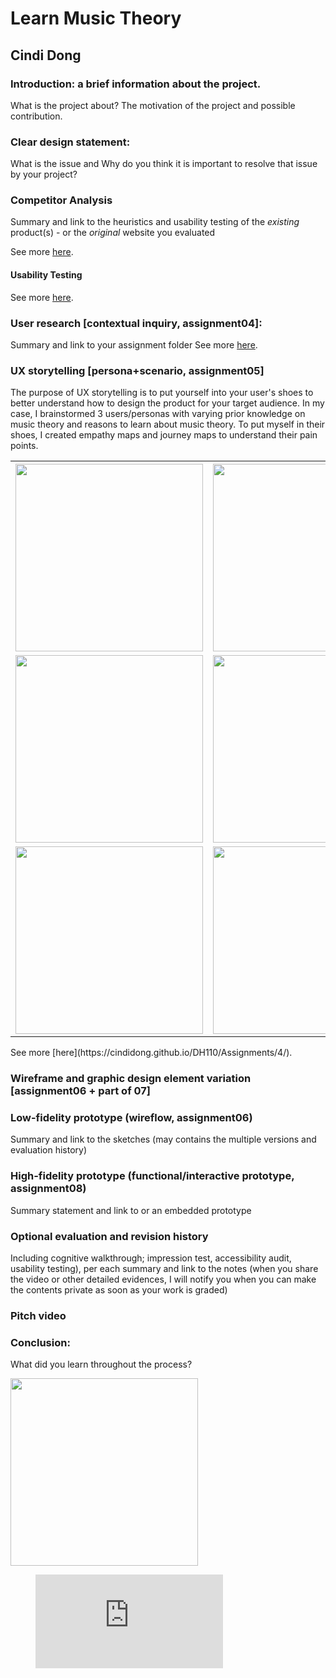 # Learn Music Theory 
## Cindi Dong
### Introduction: a brief information about the project. 
What is the project about? The motivation of the project and possible contribution.
### Clear design statement: 
What is the issue and Why do you think it is important to resolve that issue by your project? 
### Competitor Analysis
Summary and link to the heuristics and usability testing of the *existing* product(s) - or the *original* website you evaluated

See more [here](https://cindidong.github.io/DH110/Assignments/1/).

#### Usability Testing
See more [here](https://cindidong.github.io/DH110/Assignments/2/).

### User research [contextual inquiry, assignment04]:
Summary and link to your assignment folder
See more [here](https://cindidong.github.io/DH110/Assignments/3/).

### UX storytelling [persona+scenario, assignment05]
The purpose of UX storytelling is to put yourself into your user's shoes to better understand how to design the product for your target audience. In my case, I brainstormed 3 users/personas with varying prior knowledge on music theory and reasons to learn about music theory. To put myself in their shoes, I created empathy maps and journey maps to understand their pain points.
<table>
  <tr>
    <th><img src="https://cindidong.github.io/DH110/Assignments/4/HaroldPersona.png" height="300px"></th>
    <th><img src="https://cindidong.github.io/DH110/Assignments/4/OliviaPersona.png" height="300px"></th>
    <th><img src="https://cindidong.github.io/DH110/Assignments/4/JohnPersona.png" height="300px"></th>
  </tr>
  <tr>
    <td><img src="https://cindidong.github.io/DH110/Assignments/4/HaroldEmpathy.png" height="300px"></td>
    <td><img src="https://cindidong.github.io/DH110/Assignments/4/OliviaEmpathy.png" height="300px"></td>
    <td><img src="https://cindidong.github.io/DH110/Assignments/4/JohnEmpathy.png" height="300px"></td>
  </tr>
  <tr>
    <td><img src="https://cindidong.github.io/DH110/Assignments/4/HaroldJourney.png" height="300px"></td>
    <td><img src="https://cindidong.github.io/DH110/Assignments/4/OliviaJourney.png" height="300px"></td>
    <td><img src="https://cindidong.github.io/DH110/Assignments/4/JohnJourney.png" height="300px"></td>
  </tr>
</table>
See more [here](https://cindidong.github.io/DH110/Assignments/4/).

### Wireframe and graphic design element variation [assignment06 + part of 07]
### Low-fidelity prototype (wireflow, assignment06)
Summary and link to the sketches (may contains the multiple versions and evaluation history)
### High-fidelity prototype (functional/interactive prototype, assignment08)
Summary statement and link to or an embedded prototype
### Optional evaluation and revision history 
Including cognitive walkthrough; impression test, accessibility audit, usability testing), per each summary and link to the notes (when you share the video or other detailed evidences, I will notify you when you can make the contents private as soon as your work is graded)
### Pitch video 
### Conclusion: 
What did you learn throughout the process?

<img src="https://cindidong.github.io/DH110/Assignments/6/FinalDesign.png" height="300px">

<!-- blank line -->
<figure class="video_container">
  <iframe src="https://www.youtube.com/embed/IboyHfL2jno" frameborder="0" allowfullscreen="true"> </iframe>
</figure>
<!-- blank line -->
